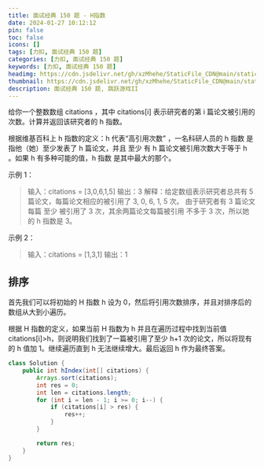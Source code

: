 ```yaml
---
title: 面试经典 150 题 - H指数
date: 2024-01-27 10:12:12
pin: false
toc: false
icons: []
tags: [力扣, 面试经典 150 题]
categories: [力扣, 面试经典 150 题]
keywords: [力扣, 面试经典 150 题]
headimg: https://cdn.jsdelivr.net/gh/xzMhehe/StaticFile_CDN@main/static/img/gf/20240127121446.png
thumbnail: https://cdn.jsdelivr.net/gh/xzMhehe/StaticFile_CDN@main/static/img/gf/20240127121446.png
description: 面试经典 150 题, 跳跃游戏II
---
```


给你一个整数数组 citations ，其中 citations[i] 表示研究者的第 i 篇论文被引用的次数。计算并返回该研究者的 h 指数。

根据维基百科上 h 指数的定义：h 代表“高引用次数” ，一名科研人员的 h 指数 是指他（她）至少发表了 h 篇论文，并且 至少 有 h 篇论文被引用次数大于等于 h 。如果 h 有多种可能的值，h 指数 是其中最大的那个。



示例 1：

>输入：citations = [3,0,6,1,5]
输出：3 
解释：给定数组表示研究者总共有 5 篇论文，每篇论文相应的被引用了 3, 0, 6, 1, 5 次。
     由于研究者有 3 篇论文每篇 至少 被引用了 3 次，其余两篇论文每篇被引用 不多于 3 次，所以她的 h 指数是 3。

示例 2：

>输入：citations = [1,3,1]
输出：1



## 排序
首先我们可以将初始的 H 指数 h 设为 0，然后将引用次数排序，并且对排序后的数组从大到小遍历。

根据 H 指数的定义，如果当前 H 指数为 h 并且在遍历过程中找到当前值 citations[i]>h，则说明我们找到了一篇被引用了至少 h+1 次的论文，所以将现有的 h 值加 1。继续遍历直到 h 无法继续增大。最后返回 h 作为最终答案。

```java
class Solution {
    public int hIndex(int[] citations) {
        Arrays.sort(citations);
        int res = 0;
        int len = citations.length;
        for (int i = len - 1; i >= 0; i--) {
            if (citations[i] > res) {
                res++;
            }
        }

        return res;
    }
}
```